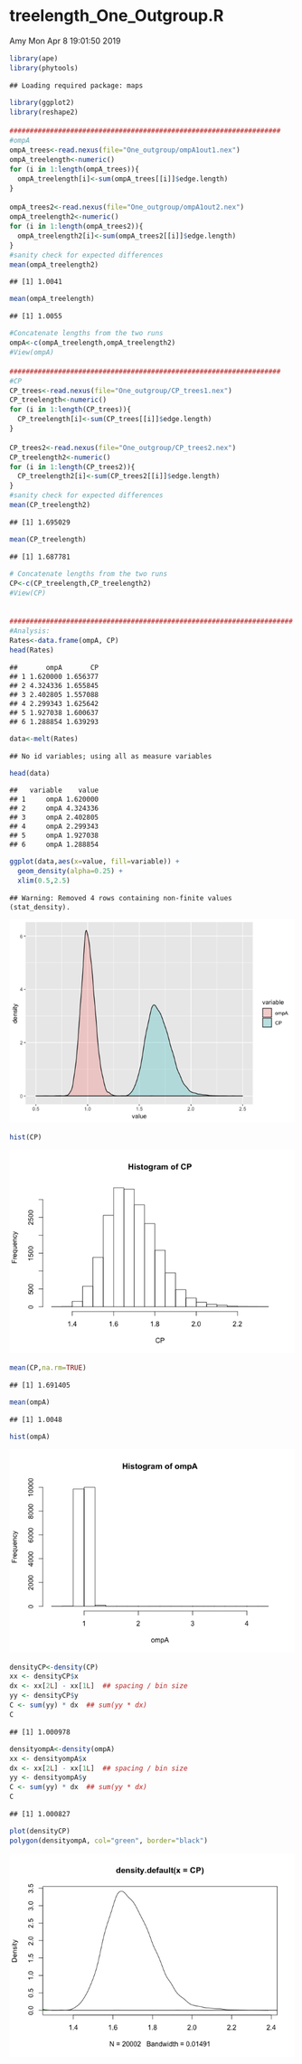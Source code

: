 treelength\_One\_Outgroup.R
================
Amy
Mon Apr 8 19:01:50 2019

``` r
library(ape)
library(phytools)
```

    ## Loading required package: maps

``` r
library(ggplot2)
library(reshape2)

###################################################################
#ompA
ompA_trees<-read.nexus(file="One_outgroup/ompA1out1.nex")
ompA_treelength<-numeric()
for (i in 1:length(ompA_trees)){
  ompA_treelength[i]<-sum(ompA_trees[[i]]$edge.length)
}

ompA_trees2<-read.nexus(file="One_outgroup/ompA1out2.nex")
ompA_treelength2<-numeric()
for (i in 1:length(ompA_trees2)){
  ompA_treelength2[i]<-sum(ompA_trees2[[i]]$edge.length)
}
#sanity check for expected differences
mean(ompA_treelength2)
```

    ## [1] 1.0041

``` r
mean(ompA_treelength)
```

    ## [1] 1.0055

``` r
#Concatenate lengths from the two runs
ompA<-c(ompA_treelength,ompA_treelength2)
#View(ompA)

###################################################################
#CP
CP_trees<-read.nexus(file="One_outgroup/CP_trees1.nex")
CP_treelength<-numeric()
for (i in 1:length(CP_trees)){
  CP_treelength[i]<-sum(CP_trees[[i]]$edge.length)
}

CP_trees2<-read.nexus(file="One_outgroup/CP_trees2.nex")
CP_treelength2<-numeric()
for (i in 1:length(CP_trees2)){
  CP_treelength2[i]<-sum(CP_trees2[[i]]$edge.length)
}
#sanity check for expected differences
mean(CP_treelength2)
```

    ## [1] 1.695029

``` r
mean(CP_treelength)
```

    ## [1] 1.687781

``` r
# Concatenate lengths from the two runs
CP<-c(CP_treelength,CP_treelength2)
#View(CP)


######################################################################
#Analysis:
Rates<-data.frame(ompA, CP)
head(Rates)
```

    ##       ompA       CP
    ## 1 1.620000 1.656377
    ## 2 4.324336 1.655845
    ## 3 2.402805 1.557088
    ## 4 2.299343 1.625642
    ## 5 1.927038 1.600637
    ## 6 1.288854 1.639293

``` r
data<-melt(Rates)
```

    ## No id variables; using all as measure variables

``` r
head(data)
```

    ##   variable    value
    ## 1     ompA 1.620000
    ## 2     ompA 4.324336
    ## 3     ompA 2.402805
    ## 4     ompA 2.299343
    ## 5     ompA 1.927038
    ## 6     ompA 1.288854

``` r
ggplot(data,aes(x=value, fill=variable)) + 
  geom_density(alpha=0.25) +
  xlim(0.5,2.5)
```

    ## Warning: Removed 4 rows containing non-finite values (stat_density).

![](treelength_One_Outgroup_files/figure-gfm/unnamed-chunk-1-1.png)<!-- -->

``` r
hist(CP)
```

![](treelength_One_Outgroup_files/figure-gfm/unnamed-chunk-1-2.png)<!-- -->

``` r
mean(CP,na.rm=TRUE)
```

    ## [1] 1.691405

``` r
mean(ompA)
```

    ## [1] 1.0048

``` r
hist(ompA)
```

![](treelength_One_Outgroup_files/figure-gfm/unnamed-chunk-1-3.png)<!-- -->

``` r
densityCP<-density(CP)
xx <- densityCP$x
dx <- xx[2L] - xx[1L]  ## spacing / bin size
yy <- densityCP$y
C <- sum(yy) * dx  ## sum(yy * dx)
C
```

    ## [1] 1.000978

``` r
densityompA<-density(ompA)
xx <- densityompA$x
dx <- xx[2L] - xx[1L]  ## spacing / bin size
yy <- densityompA$y
C <- sum(yy) * dx  ## sum(yy * dx)
C
```

    ## [1] 1.000827

``` r
plot(densityCP)
polygon(densityompA, col="green", border="black")
```

![](treelength_One_Outgroup_files/figure-gfm/unnamed-chunk-1-4.png)<!-- -->
